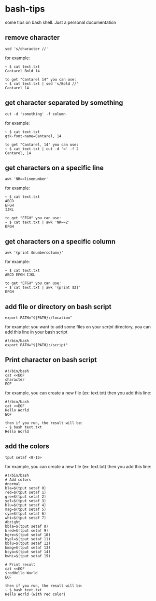 # bash-tips
some tips on bash shell. Just a personal documentation

## remove  character
```
sed 's/character //'
```
for example:
```
~ $ cat text.txt
Cantarel Bold 14

to get "Cantarel 14" you can use:
~ $ cat text.txt | sed 's/Bold //'
Cantarel 14
```

## get character separated by something
```
cut -d 'something' -f column
```
for example:
```
~ $ cat text.txt
gtk-font-name=Cantarel, 14

to get "Cantarel, 14" you can use:
~ $ cat text.txt | cut -d '=' -f 2
Cantarel, 14
```

## get characters on a specific line
```
awk 'NR==linenumber'
```
for example:
```
~ $ cat text.txt
ABCD
EFGH
IJKL

to get "EFGH" you can use:
~ $ cat text.txt | awk 'NR==2'
EFGH
```

## get characters on a specific column
```
awk '{print $numbercolumn}'
```
for example:
```
~ $ cat text.txt
ABCD EFGH IJKL

to get "EFGH" you can use:
~ $ cat text.txt | awk '{print $2}'
EFGH
```

## add file or directory on bash script
```
export PATH="${PATH}:/location"
```
for example:
you want to add some files on your <i>script</i> directory, you can add this line in your bash script
```
#!/bin/bash
export PATH="${PATH}:/script"
```

## Print character on bash script
```
#!/bin/bash
cat <<EOF
character
EOF
```
for example, you can create a new file (ex: text.txt) then you add this line:
```
#!/bin/bash
cat <<EOF
Hello World
EOF

then if you run, the result will be:
~ $ bash text.txt
Hello World
```

## add the colors
```
tput setaf <0-15>
```
for example, you can create a new file (ex: text.txt) then you add this line:
```
#!/bin/bash
# Add colors
#normal
bla=$(tput setaf 0)
red=$(tput setaf 1)
gre=$(tput setaf 2)
yel=$(tput setaf 3)
blu=$(tput setaf 4)
mag=$(tput setaf 5)
cya=$(tput setaf 6)
whi=$(tput setaf 7)
#bright
bbla=$(tput setaf 8)
bred=$(tput setaf 9)
bgre=$(tput setaf 10)
byel=$(tput setaf 11)
bblu=$(tput setaf 12)
bmag=$(tput setaf 13)
bcya=$(tput setaf 14)
bwhi=$(tput setaf 15)

# Print result
cat <<EOF
$redHello World
EOF

then if you run, the result will be:
~ $ bash text.txt
Hello World (with red color)
```
